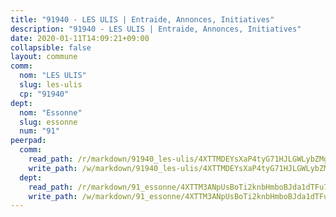 ```yaml
---
title: "91940 - LES ULIS | Entraide, Annonces, Initiatives"
description: "91940 - LES ULIS | Entraide, Annonces, Initiatives"
date: 2020-01-11T14:09:21+09:00
collapsible: false
layout: commune
comm:
  nom: "LES ULIS"
  slug: les-ulis
  cp: "91940"
dept:
  nom: "Essonne"
  slug: essonne
  num: "91"
peerpad:
  comm:
    read_path: /r/markdown/91940_les-ulis/4XTTMDEYsXaP4tyG71HJLGWLybZMgEhPURqhcr4kCz833Y4jK
    write_path: /w/markdown/91940_les-ulis/4XTTMDEYsXaP4tyG71HJLGWLybZMgEhPURqhcr4kCz833Y4jK-K3TgTcu1C6Mz8uCVPLwqyMNbHcGr9vRWqDsiAzBCsQro2UaBXrmCtMvbinLhMuKTJebNyg65gXvPcU8gnJK5xuDsTETjoo4ACXK8BTmejQYHTCsMrctALfyrQBSCASxTXQZsVHm3
  dept:
    read_path: /r/markdown/91_essonne/4XTTM3ANpUsBoTi2knbHmboBJda1dTFu7ky8ZK9dB2RyMMfWF
    write_path: /w/markdown/91_essonne/4XTTM3ANpUsBoTi2knbHmboBJda1dTFu7ky8ZK9dB2RyMMfWF-K3TgUyWqeJSocSvH4aaj1ao8GVHVL7XNdUYQ4QUUeH9BAdnr24zoBJ2C3FCPvjfnNG6dyrzadtyfizxGKpMjZFU9wDjSpA4g6VtDcxL8iEmbLsyV9TFoF7XzgcRopbNZHgpYvcW3
---
```


